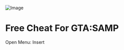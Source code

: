 ![Image](https://github.com/user-attachments/assets/1debc9e4-0694-4fea-a3b8-9aa9053c8d4a)
<h1>Free Cheat For GTA:SAMP</h1>
<p>Open Menu: Insert</p>
